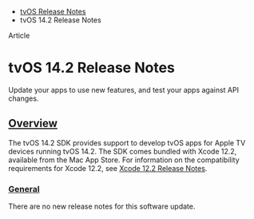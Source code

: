 - [tvOS Release Notes](https://developer.apple.com/documentation/tvos-release-notes)
- tvOS 14.2 Release Notes

Article

# tvOS 14.2 Release Notes

Update your apps to use new features, and test your apps against API changes.

## [Overview](https://developer.apple.com/documentation/tvos-release-notes/tvos-14_2-release-notes#Overview)

The tvOS 14.2 SDK provides support to develop tvOS apps for Apple TV devices running tvOS 14.2. The SDK comes bundled with Xcode 12.2, available from the Mac App Store. For information on the compatibility requirements for Xcode 12.2, see [Xcode 12.2 Release Notes](https://developer.apple.com/documentation/Xcode-Release-Notes/xcode-12_2-release-notes).

### [General](https://developer.apple.com/documentation/tvos-release-notes/tvos-14_2-release-notes#General)

There are no new release notes for this software update.
